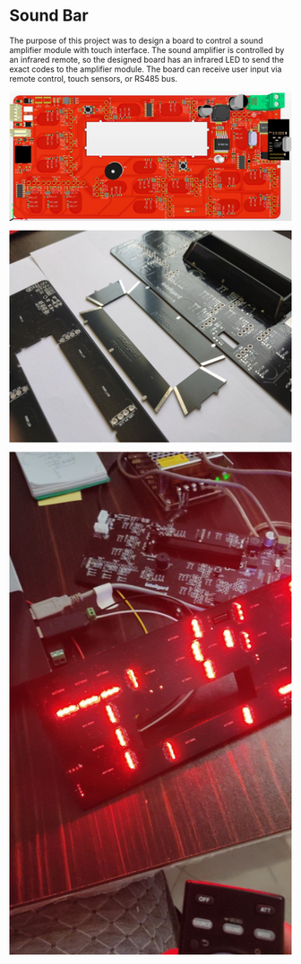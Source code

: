 # Sound Bar
The purpose of this project was to design a board to control a sound amplifier module with touch interface. The sound amplifier is controlled by an infrared remote, so the designed board has an infrared LED to send the exact codes to the amplifier module. The board can receive user input via remote control, touch sensors, or RS485 bus.

![pcb](./pic1-top-side.jpg)

![board](./pic3-sound-bar-board.jpg)

![panel](./pic4-soundbar.jpg)